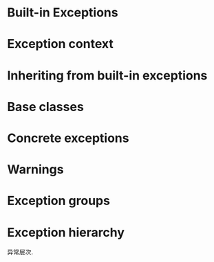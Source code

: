 # Built-in Exceptions
# Exception context

# Inheriting from built-in exceptions

# Base classes

# Concrete exceptions

# Warnings

# Exception groups

# Exception hierarchy

异常层次.